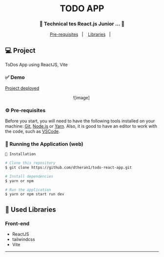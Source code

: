 <h1 align="center">
    TODO APP
</h1>
<h3 align="center"> 
  🚧  Technical tes React.js Junior ...  🚧
</h3>

<p align="center">
  <a href="#-pré-requisitos">Pre-requisites</a>&nbsp;&nbsp;&nbsp;|&nbsp;&nbsp;&nbsp;
  <a href="#-bibliotecas-usadas">Libraries</a>&nbsp;&nbsp;&nbsp;|&nbsp;&nbsp;&nbsp;
</p>

## 💻 Project

ToDos App using ReactJS, Vite
  
 ### ✅ Demo
 [Project deployed](https://todo-react-app-fvws.vercel.app/)
 
<p align="center">
  ![image] <img src:"https://github.com/dtheran1/todo-react-app/assets/83596975/1a557820-3964-4163-9893-29bdca16e9bb" alt:'img-project' />
</p>


### ⚙ Pre-requisites

Before you start, you will need to have the following tools installed on your machine:
[Git](https://git-scm.com), [Node.js](https://nodejs.org/en/) or [Yarn](https://yarnpkg.com/). 
Also, it is good to have an editor to work with the code, such as [VSCode](https://code.visualstudio.com/).



### 📗 Running the Application (web)

```bash
📗 Installation

# Clone this repository
$ git clone https://github.com/dtheran1/todo-react-app.git

# Install dependencies
$ yarn or npm

# Run the application
$ yarn or npm start run dev
```

## 🚀 Used Libraries

### Front-end
* ReactJS
* tailwindcss
* Vite

<hr/>


